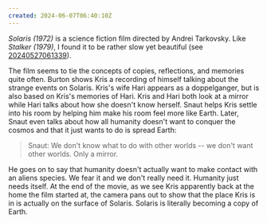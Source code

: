 ```yaml
---
created: 2024-06-07T06:40:10Z
---
```


_Solaris (1972)_ is a science fiction film directed by Andrei Tarkovsky. Like _Stalker (1979)_, I found it to be rather slow yet beautiful (see [20240527061339](20240527061339.md)).

The film seems to tie the concepts of copies, reflections, and memories quite often. Burton shows Kris a recording of himself talking about the strange events on Solaris. Kris's wife Hari appears as a doppelganger, but is also based on Kris's memories of Hari. Kris and Hari both look at a mirror while Hari talks about how she doesn't know herself. Snaut helps Kris settle into his room by helping him make his room feel more like Earth. Later, Snaut even talks about how all humanity doesn't want to conquer the cosmos and that it just wants to do is spread Earth:

> Snaut: We don't know what to do with other worlds -- we don't want other worlds. Only a mirror.

He goes on to say that humanity doesn't actually want to make contact with an aliens species. We fear it and we don't really need it. Humanity just needs itself. At the end of the movie, as we see Kris apparently back at the home the film started at, the camera pans out to show that the place Kris is in is actually on the surface of Solaris. Solaris is literally becoming a copy of Earth.
